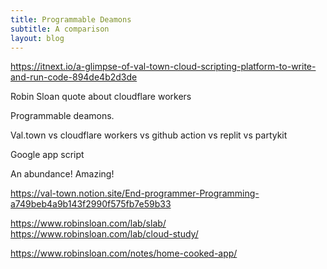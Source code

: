 ```yaml
---
title: Programmable Deamons
subtitle: A comparison
layout: blog
---
```


https://itnext.io/a-glimpse-of-val-town-cloud-scripting-platform-to-write-and-run-code-894de4b2d3de

Robin Sloan quote about cloudflare workers

Programmable deamons.

Val.town vs cloudflare workers vs github action vs replit vs partykit

Google app script

An abundance! Amazing!

https://val-town.notion.site/End-programmer-Programming-a749beb4a9b143f2990f575fb7e59b33

https://www.robinsloan.com/lab/slab/
https://www.robinsloan.com/lab/cloud-study/

https://www.robinsloan.com/notes/home-cooked-app/